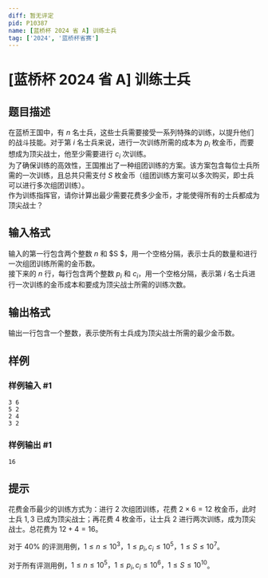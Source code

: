 ```yaml
---
diff: 暂无评定
pid: P10387
name: [蓝桥杯 2024 省 A] 训练士兵
tag: ['2024', '蓝桥杯省赛']
---
```

# [蓝桥杯 2024 省 A] 训练士兵
## 题目描述

在蓝桥王国中，有 $n$ 名士兵，这些士兵需要接受一系列特殊的训练，以提升他们的战斗技能。对于第 $i$ 名士兵来说，进行一次训练所需的成本为 $p_i$ 枚金币，而要想成为顶尖战士，他至少需要进行 $c_i$ 次训练。  
为了确保训练的高效性，王国推出了一种组团训练的方案。该方案包含每位士兵所需的一次训练，且总共只需支付 $S$ 枚金币（组团训练方案可以多次购买，即士兵可以进行多次组团训练）。  
作为训练指挥官，请你计算出最少需要花费多少金币，才能使得所有的士兵都成为顶尖战士？
## 输入格式

输入的第一行包含两个整数 $n$ 和 $S $，用一个空格分隔，表示士兵的数量和进行一次组团训练所需的金币数。  
接下来的 $n$ 行，每行包含两个整数 $p_i$ 和 $c_i$，用一个空格分隔，表示第 $i$ 名士兵进行一次训练的金币成本和要成为顶尖战士所需的训练次数。
## 输出格式

输出一行包含一个整数，表示使所有士兵成为顶尖战士所需的最少金币数。
## 样例

### 样例输入 #1
```
3 6
5 2
2 4
3 2
```
### 样例输出 #1
```
16
```
## 提示

花费金币最少的训练方式为：进行 $2$ 次组团训练，花费 $2 × 6 = 12$ 枚金币，此时士兵 $1, 3$ 已成为顶尖战士；再花费 $4$ 枚金币，让士兵 $2$ 进行两次训练，成为顶尖战士。总花费为 $12 + 4 = 16$。

对于 $40\%$ 的评测用例，$1 ≤ n ≤ 10^3，1 ≤ p_i
, c_i ≤ 10^5，1 ≤ S ≤ 10^7$。

对于所有评测用例，$1 ≤ n ≤ 10^5，1 ≤ p_i
, c_i ≤ 10^6，1 ≤ S ≤ 10^{10}$。
